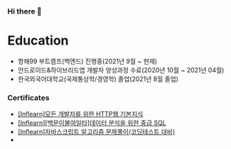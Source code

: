 ### Hi there 👋

# Education
- 항해99 부트캠프(백엔드) 진행중(2021년 9월 ~ 현재)   
- 안드로이드&하이브리드앱 개발자 양성과정 수료(2020년 10월 ~ 2021년 04월)   
- 한국외국어대학교(국제통상학/경영학) 졸업(2021년 8월 졸업)   

### Certificates
- [[Inflearn]모든 개발자를 위한 HTTP웹 기본지식](https://www.inflearn.com/certificate/383917-326277-4582459)
- [[Inflearn][백문이불여일타]데이터 분석을 위한 중급 SQL](https://www.inflearn.com/certificate/383917-324568-4528580)  
- [[Inflearn]자바스크립트 알고리즘 문제풀이(코딩테스트 대비)](https://www.inflearn.com/certificate/383917-326377-2575936)
- 


<!--
**gogoheejun/gogoheejun** is a ✨ _special_ ✨ repository because its `README.md` (this file) appears on your GitHub profile.

Here are some ideas to get you started:

- 🔭 I’m currently working on ...
- 🌱 I’m currently learning ...
- 👯 I’m looking to collaborate on ...
- 🤔 I’m looking for help with ...
- 💬 Ask me about ...
- 📫 How to reach me: ...
- 😄 Pronouns: ...
- ⚡ Fun fact: ...
-->
